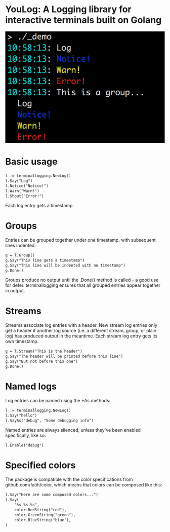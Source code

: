 
# YouLog: A Logging library for interactive terminals built on Golang

![screenshot](_demo/screenshot.png "terminallogging in action")

# Basic usage

    l := terminallogging.NewLog()
    l.Say("Log")
    l.Notice("Notice!")
    l.Warn("Warn!")
    l.Shout("Error!")

Each log entry gets a timestamp.


# Groups

Entries can be grouped together under one timestamp, with subsequent lines
indented:

    g = l.Group()
    g.Say("This line gets a timestamp")
    g.Say("This line will be indented with no timestamp")
    g.Done()

Groups produce no output until the .Done() method is called - a good use for
defer. terminallogging ensures that all grouped entries appear together in output.


# Streams

Streams associate log entries with a header. New stream log entries only get a
header if another log source (i.e. a different stream, group, or plain log) has
produced output in the meantime. Each stream log entry gets its own timestamp.

    g = l.Stream("This is the header")
    g.Say("The header will be printed before this line")
    g.Say("But not before this one")
    g.Done()


# Named logs

Log entries can be named using the *As methods:

    l := terminallogging.NewLog()
    l.Say("hello")
    l.SayAs("debug", "Some debugging info")

Named entries are always silenced, unless they've been enabled specifically, like so:

    l.Enable("debug")


# Specified colors

The package is compatible with the color specifications from
github.com/fatih/color, which means that colors can be composed like this:

    l.Say("Here are some composed colors...")
    l.Say(
    	"%s %s %s",
    	color.RedString("red"),
    	color.GreenString("green"),
    	color.BlueString("blue"),
    )
